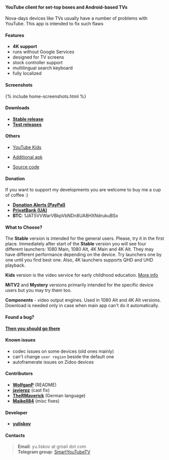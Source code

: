 #### YouTube client for set-top boxes and Android-based TVs

Nova-days devices like TVs usually have a number of problems with YouTube. This app is intended to fix such flaws

#### Features
- **4K support**
- runs without Google Services
- designed for TV screens
- stock controller support
- multilingual search keyboard
- fully localized

#### Screenshots
{% include home-screenshots.html %}

#### Downloads
- **[Stable release]({{site.binaries.unified}})**   
- **[Test releases]({{site.binaries.unified_test}})**   

#### Others
- [YouTube Kids]({{site.binaries.kids}})  
<!-- - [LIVE version]({{site.binaries.Live}})   -->
<!-- - [MiTV2 version]({{site.binaries.MiTV2}})   -->
<!-- - [MysteryTV version]({{site.binaries.MiTV2}})   -->
- [Additional apk]({{site.xwalk_libs}})
<!-- - [All releases](https://github.com/yuliskov/SmartYouTubeTV/releases)   -->
- [Source code](https://github.com/yuliskov/SmartYouTubeTV)  

#### Donation
If you want to support my developments you are welcome to buy me a cup of coffee :)
 * [__Donation Alerts (PayPal)__]({{site.donation_paypal}})
 * [__PrivatBank (UA)__]({{site.donation_privatbank}})
 * __BTC__: 1JAT5VVWarVBkpVbNDn8UA8HXNdrukuBSx

#### What to Choose?
The **Stable** version is intended for the general users. Please, try it in the first place. 
Immediately after start of the **Stable** version you will see four different launchers: 1080 Main, 1080 Alt, 4K Main and 4K Alt. They may have different performance depending on the device. Try launchers one by one until you find best one. Also, 4K launchers supports QHD and UHD playback.

**Kids** version is the video service for early childhood education. [More info](https://kids.youtube.com)

<!-- **LIVE** version - watch TV channels on your device. Not available in most countries. [More info](https://tv.youtube.com) -->

**MiTV2** and **Mystery** versions primarily intended for the specific device users but you may try them too.

**Components** - video output engines. Used in 1080 Alt and 4K Alt versions. Download is needed only in case when main app can't do it automatically.

#### Found a bug?
__[Then you should go there](https://github.com/yuliskov/SmartYouTubeTV/issues)__

#### Known issues
<!-- - `voice search` not supported -->
- codec issues on some devices (old ones mainly)
- can't change `user region` beside the default one
- autoframerate issues on Zidoo devices

#### Contributors
 * __[WolfganP](https://github.com/WolfganP)__ (README)
 * __[javierpz](https://github.com/javierpz)__ (cast fix)
 * __[TheRMaverick](https://github.com/TheRMaverick)__ (German language)
 * __[Maikell84](https://github.com/Maikell84)__ (misc fixes)

#### Developer
- **[yuliskov](https://github.com/yuliskov)**

#### Contacts
> __Email__: yu.liskov at gmail dot com  
> __Telegram group__: [SmartYouTubeTV](http://t.me/SmartYouTubeTV)
